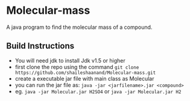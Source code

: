 # Molecular-mass
A java program to find the molecular mass of a compound.
## Build Instructions
- You will need jdk to install Jdk v1.5 or higher
- first clone the repo using the command `git clone https://github.com/shaileshaanand/Molecular-mass.git`
- create a executable jar file with main class as Molecular
- you can run the jar file as: `java -jar <jarfilename>.jar <compound>`
- eg. `java -jar Molecular.jar H2SO4` or `java -jar Molecular.jar H2`